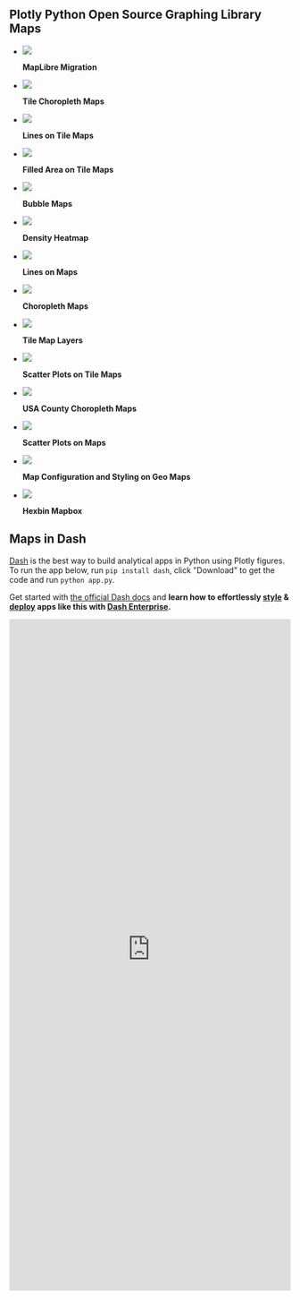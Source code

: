 ## Plotly Python Open Source Graphing Library Maps

<div class="grid cards" markdown>

-   [![](https://images.plot.ly/plotly-documentation/thumbnail/mapbox-layers.png)](mapbox-to-maplibre.md)

    **MapLibre Migration**


-   [![](https://images.plot.ly/plotly-documentation/thumbnail/mapbox-choropleth.png)](tile-county-choropleth.md)

    **Tile Choropleth Maps**


-   [![](https://images.plot.ly/plotly-documentation/thumbnail/line_mapbox.jpg)](lines-on-tile-maps.md)

    **Lines on Tile Maps**


-   [![](https://images.plot.ly/plotly-documentation/thumbnail/area.jpg)](filled-area-tile-maps.md)

    **Filled Area on Tile Maps**


-   [![](https://images.plot.ly/plotly-documentation/thumbnail/bubble-map.jpg)](bubble-maps.md)

    **Bubble Maps**


-   [![](https://images.plot.ly/plotly-documentation/thumbnail/mapbox-density.png)](density-heatmaps.md)

    **Density Heatmap**


-   [![](https://images.plot.ly/plotly-documentation/thumbnail/flight-paths.jpg)](lines-on-maps.md)

    **Lines on Maps**


-   [![](https://images.plot.ly/plotly-documentation/thumbnail/choropleth.jpg)](choropleth-maps.md)

    **Choropleth Maps**


-   [![](https://images.plot.ly/plotly-documentation/thumbnail/mapbox-layers.png)](tile-map-layers.md)

    **Tile Map Layers**


-   [![](https://images.plot.ly/plotly-documentation/thumbnail/scatter-mapbox.jpg)](tile-scatter-maps.md)

    **Scatter Plots on Tile Maps**


-   [![](https://images.plot.ly/plotly-documentation/thumbnail/county-choropleth-usa-greybkgd.jpg)](county-choropleth.md)

    **USA County Choropleth Maps**


-   [![](https://images.plot.ly/plotly-documentation/thumbnail/scatter-plot-on-maps.jpg)](scatter-plots-on-maps.md)

    **Scatter Plots on Maps**


-   [![](https://images.plot.ly/plotly-documentation/thumbnail/county-level-choropleth.jpg)](map-configuration.md)

    **Map Configuration and Styling on Geo Maps**


-   [![](https://images.plot.ly/plotly-documentation/thumbnail/hexbin_mapbox.jpg)](hexbin-mapbox.md)

    **Hexbin Mapbox**


</div>

## Maps in Dash

[Dash](https://plotly.com/dash/) is the best way to build analytical apps in Python using Plotly figures. To run the app below, run `pip install dash`, click "Download" to get the code and run `python app.py`.

Get started  with [the official Dash docs](https://dash.plotly.com/installation) and **learn how to effortlessly [style](https://plotly.com/dash/design-kit/) & [deploy](https://plotly.com/dash/app-manager/) apps like this with <a class="plotly-red" href="https://plotly.com/dash/">Dash Enterprise</a>.**

<iframe src="https://python-docs-dash-snippets.herokuapp.com/python-docs-dash-snippets/choropleth-maps" width="100%" height="1200" style="border:none;"></iframe>